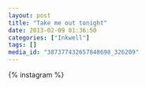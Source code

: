 ```yaml
---
layout: post
title: "Take me out tonight"
date: 2013-02-09 01:36:50
categories: ["Inkwell"]
tags: []
media_id: "387377432657848698_326209"
---
```


{% instagram %}
